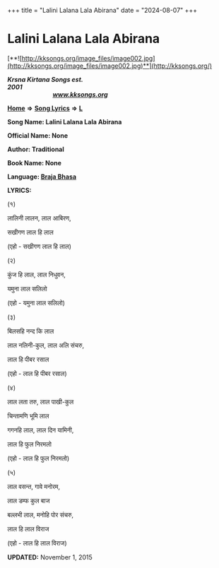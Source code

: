 +++
title = "Lalini Lalana Lala Abirana"
date = "2024-08-07"
+++

# Lalini Lalana Lala Abirana
[**![http://kksongs.org/image_files/image002.jpg](http://kksongs.org/image_files/image002.jpg)**](http://kksongs.org/)

**_Krsna Kirtana Songs est. 2001_**                                                                                                                                                 **_www.kksongs.org_**

**[Home](http://kksongs.org/)** **⇒** **[Song Lyrics](http://kksongs.org/lyrics.html)** **⇒** **[L](http://kksongs.org/songs/song_l.html)**

**Song Name: Lalini Lalana Lala Abirana**

**Official Name: None**

**Author: Traditional**

**Book Name: None**

**Language: [Braja Bhasa](http://kksongs.org/language/list/braja_bhasa.html)**

**LYRICS:**

(१)

लालिनी लालन, लाल आबिरण,

सखीगण लाल हि लाल

(एहो - सखीगण लाल हि लाल)

(२)

कुंज हि लाल, लाल निधुवन,

यमुना लाल सलिलो

(एहो - यमुना लाल सलिलो)

(३)

बिलसहि नन्द कि लाल

लाल नलिनी\-कुल, लाल अलि संचरु,

लाल हि पीबर रसाल

(एहो - लाल हि पीबर रसाल)

(४)

लाल लता तरु, लाल पाखी\-कुल

चिन्तामणि भूमि लाल

गगनहि लाल, लाल दिन यामिनी,

लाल हि फुल निरमलो

(एहो - लाल हि फुल निरमलो)

(५)

लाल वसन्त, गावे मनोरम,

लाल डम्फ कुल बाज

बल्लभी लाल, मनोहि पोर संचरु,

लाल हि लाल विराज

(एहो - लाल हि लाल विराज)

**UPDATED:** November 1, 2015